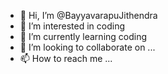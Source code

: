 - 👋 Hi, I’m @BayyavarapuJithendra
- 👀 I’m interested in coding
- 🌱 I’m currently learning coding
- 💞️ I’m looking to collaborate on ...
- 📫 How to reach me ...

<!---
BayyavarapuJithendra/BayyavarapuJithendra is a ✨ special ✨ repository because its `README.md` (this file) appears on your GitHub profile.
You can click the Preview link to take a look at your changes.
--->
